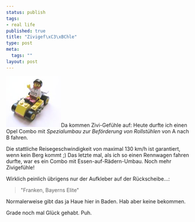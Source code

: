 ```yaml
--- 
status: publish
tags: 
- real life
published: true
title: "Zivigef\xC3\xBChle"
type: post
meta: 
  tags: ""
layout: post
---
```

<img src='/media/wp/050406car.jpg' alt='Auto (Quelle: sxc.hu)' class="alignleft" />Da kommen Zivi-Gefühle auf: Heute durfte ich einen Opel Combo mit <em>Spezialumbau zur Beförderung von Rollstühlen</em> von A nach B fahren.

Die stattliche Reisegeschwindigkeit von maximal 130 km/h ist garantiert, wenn kein Berg kommt ;) Das letzte mal, als ich so einen Rennwagen fahren durfte, war es ein Combo mit Essen-auf-Rädern-Umbau. Noch mehr Zivigefühle!

Wirklich peinlich übrigens nur der Aufkleber auf der Rückscheibe...: <blockquote>"Franken, Bayerns Elite"</blockquote> Normalerweise gibt das ja Haue hier in Baden. Hab aber keine bekommen.

Grade noch mal Glück gehabt. Puh.
